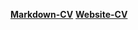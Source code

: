 [**Markdown-CV**](https://maria-khabian.github.io/rsschool-cv/cv)
[**Website-CV**](https://maria-khabian.github.io/rsschool-cv/)